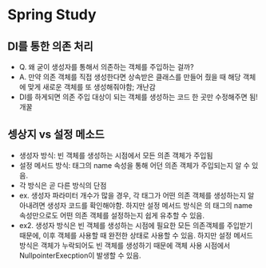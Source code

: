 # Spring Study

## DI를 통한 의존 처리
- Q. 왜 굳이 생성자를 통해서 의존하는 객체를 주입하는 걸까?
- A. 만약 의존 객체를 직접 생성한다면 상속받은 클래스를 만들어 줬을 때 해당 객체에 맞게 새로운 객체를 또 생성해줘야함; 개난감
- DI를 하게되면 의존 주입 대상이 되는 객체를 생성하는 코드 한 곳만 수정해주면 됨! 개꿀

## 셍상지 vs 설정 메소드
- 생성자 방식: 빈 객체를 생성하는 시점에서 모든 의존 객체가 주입됨
- 설정 메서드 방식: <property>태그의 name 속성을 통해 어던 의존 객체가 주입되는지 알 수 있음. 
- 각 방식은 곧 다른 방식의 단점
- ex. 생성자 파라미터 개수가 많을 경우, 각 <constructor-arg> 태그가 어떤 의존 객체를 생성하는지 알아내려면 생성자 코드를 확인해야함. 하지만 설정 메서드 방식은 <property>의 태그의 name 속성만으로도 어떤 의존 객체를 설정하는지 쉽게 유추할 수 있음. 
- ex2. 생성자 방식은 빈 객체를 생성하는 시점에 필요한 모든 의존객체를 주입받기 때문에, 이후 객체를 사용할 때 완전한 상태로 사용할 수 있음. 하지만 설정 메서드 방식은 <property> 객체가 누락되어도 빈 객체를 생성하기 때문에 객체 사용 시점에서 NullpointerExecption이 발생할 수 있음.


